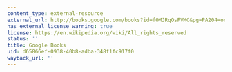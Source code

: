 ```yaml
---
content_type: external-resource
external_url: http://books.google.com/books?id=f0MJRqOsFVMC&pg=PA204=onepage
has_external_license_warning: true
license: https://en.wikipedia.org/wiki/All_rights_reserved
status: ''
title: Google Books
uid: d65866ef-0938-40b8-adba-348f1fc917f0
wayback_url: ''
---
```

